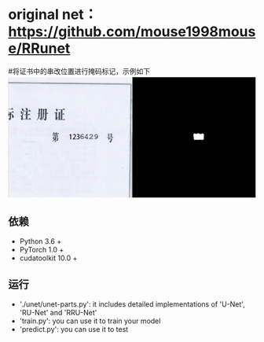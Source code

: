 # original net：https://github.com/mouse1998mouse/RRunet
#将证书中的串改位置进行掩码标记，示例如下
![效果](result.png)

## 依赖
- Python 3.6 +
- PyTorch 1.0 +
- cudatoolkit 10.0 +

## 运行
 - './unet/unet-parts.py': it includes detailed implementations of 'U-Net', 'RU-Net' and 'RRU-Net'
 - 'train.py': you can use it to train your model
 - 'predict.py': you can use it to test
 ##
